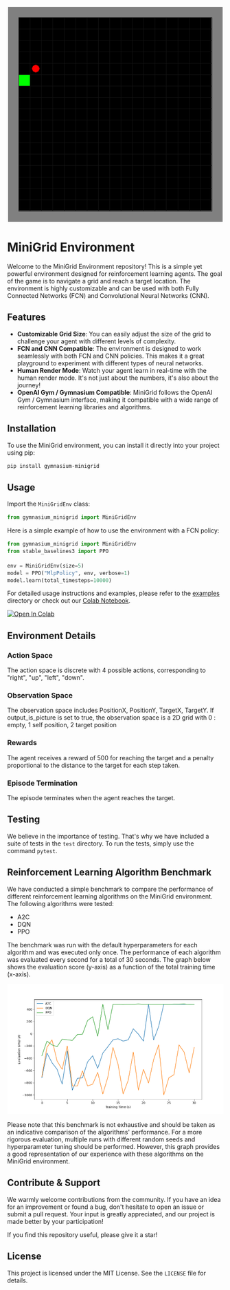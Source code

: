 <p align="center">
    <img src="https://github.com/lucasBertola/Minigrid/blob/main/showProject.gif" width="500px"/>
</p>

# MiniGrid Environment

Welcome to the MiniGrid Environment repository! This is a simple yet powerful environment designed for reinforcement learning agents. The goal of the game is to navigate a grid and reach a target location. The environment is highly customizable and can be used with both Fully Connected Networks (FCN) and Convolutional Neural Networks (CNN).

## Features

- **Customizable Grid Size**: You can easily adjust the size of the grid to challenge your agent with different levels of complexity.
- **FCN and CNN Compatible**: The environment is designed to work seamlessly with both FCN and CNN policies. This makes it a great playground to experiment with different types of neural networks.
- **Human Render Mode**: Watch your agent learn in real-time with the human render mode. It's not just about the numbers, it's also about the journey!
- **OpenAI Gym / Gymnasium Compatible**: MiniGrid follows the OpenAI Gym / Gymnasium interface, making it compatible with a wide range of reinforcement learning libraries and algorithms.

## Installation

To use the MiniGrid environment, you can install it directly into your project using pip:

```bash
pip install gymnasium-minigrid
```

## Usage

Import the `MiniGridEnv` class:

```python
from gymnasium_minigrid import MiniGridEnv
```

Here is a simple example of how to use the environment with a FCN policy:

```python
from gymnasium_minigrid import MiniGridEnv
from stable_baselines3 import PPO

env = MiniGridEnv(size=5)
model = PPO("MlpPolicy", env, verbose=1)
model.learn(total_timesteps=10000)
```

For detailed usage instructions and examples, please refer to the [examples](https://github.com/lucasBertola/Minigrid/tree/main/exemples) directory or check out our [Colab Notebook](https://colab.research.google.com/github/lucasBertola/Minigrid/blob/main/exemples/PPO_MlpPolicy.ipynb).

[![Open In Colab](https://colab.research.google.com/assets/colab-badge.svg)](https://colab.research.google.com/github/lucasBertola/Minigrid/blob/main/exemples/PPO_MlpPolicy.ipynb)

## Environment Details

### Action Space

The action space is discrete with 4 possible actions, corresponding to "right", "up", "left", "down".

### Observation Space

The observation space includes PositionX, PositionY, TargetX, TargetY. 
If output_is_picture is set to true, the observation space is a 2D grid with 0 : empty, 1 self position, 2 target position

### Rewards

The agent receives a reward of 500 for reaching the target and a penalty proportional to the distance to the target for each step taken.

### Episode Termination

The episode terminates when the agent reaches the target.

## Testing

We believe in the importance of testing. That's why we have included a suite of tests in the `test` directory. To run the tests, simply use the command `pytest`.

## Reinforcement Learning Algorithm Benchmark

We have conducted a simple benchmark to compare the performance of different reinforcement learning algorithms on the MiniGrid environment. The following algorithms were tested:

- A2C
- DQN
- PPO

The benchmark was run with the default hyperparameters for each algorithm and was executed only once. The performance of each algorithm was evaluated every second for a total of 30 seconds. The graph below shows the evaluation score (y-axis) as a function of the total training time (x-axis).

![algorithm_comparison](https://github.com/lucasBertola/Minigrid/blob/main/benchmark/algorithm_comparison_grid_10.png)

Please note that this benchmark is not exhaustive and should be taken as an indicative comparison of the algorithms' performance. For a more rigorous evaluation, multiple runs with different random seeds and hyperparameter tuning should be performed. However, this graph provides a good representation of our experience with these algorithms on the MiniGrid environment.


## Contribute & Support

We warmly welcome contributions from the community. If you have an idea for an improvement or found a bug, don't hesitate to open an issue or submit a pull request. Your input is greatly appreciated, and our project is made better by your participation!

If you find this repository useful, please give it a star!

## License

This project is licensed under the MIT License. See the `LICENSE` file for details.